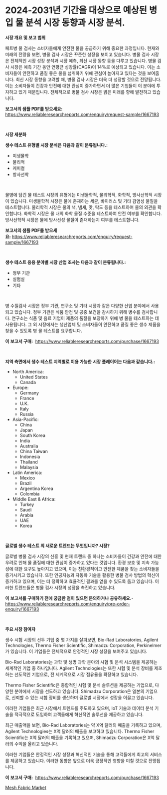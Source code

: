 <p><h1>2024-2031년 기간을 대상으로 예상된 병입 물 분석 시장 동향과 시장 분석.</h1></p><p><strong>시장 개요 및 보고 범위</strong></p>
<p><p>페트병 물 검사는 소비자들에게 안전한 물을 공급하기 위해 중요한 과정입니다. 현재와 미래의 전망을 보면, 병물 검사 시장은 꾸준한 성장을 보이고 있습니다. 병물 검사 시장은 전체적인 시장 성장 분석과 시장 예측, 최신 시장 동향 등을 다루고 있습니다. 병물 검사 시장은 예측 기간 동안 연평균 성장률(CAGR)이 14%로 예상되고 있습니다. 이는 소비자들이 안전하고 품질 좋은 물을 섭취하기 위해 관심이 높아지고 있다는 것을 보여줍니다. 최신 시장 동향을 고려할 때, 병물 검사 시장은 더욱 더 성장할 것으로 전망됩니다. 이는 소비자들이 건강과 안전에 대한 관심이 증가하면서 더 많은 기업들이 이 분야에 투자하고 있기 때문입니다. 전체적으로 병물 검사 시장은 밝은 미래를 향해 발전하고 있습니다.</p></p>
<p><strong>보고서의 샘플 PDF를 받으세요:</strong> <a href="https://www.reliableresearchreports.com/enquiry/request-sample/1667193">https://www.reliableresearchreports.com/enquiry/request-sample/1667193</a></p>
<p>&nbsp;</p>
<p><strong>시장 세분화</strong></p>
<p><strong>생수 테스트 유형별 시장 분석은 다음과 같이 분류됩니다.:</strong></p>
<p><ul><li>미생물학</li><li>물리적</li><li>케미컬</li><li>방사선학</li></ul></p>
<p>&nbsp;</p>
<p><p>물병에 담긴 물 테스트 시장의 유형에는 미생물학적, 물리학적, 화학적, 방사선학적 시장이 있습니다. 미생물학적 시장은 물에 존재하는 세균, 바이러스 및 기타 감염성 물질을 테스트합니다. 물리학적 시장은 물의 색, 냄새, 맛, 탁도 등을 테스트하여 물의 외관을 확인합니다. 화학적 시장은 물 내의 화학 물질 수준을 테스트하여 안전 여부를 확인합니다. 방사선학적 시장은 물에 방사선성 물질이 존재하는지 여부를 테스트합니다.</p></p>
<p><strong>보고서의 샘플 PDF를 받으세요:</strong>&nbsp;<a href="https://www.reliableresearchreports.com/enquiry/request-sample/1667193">https://www.reliableresearchreports.com/enquiry/request-sample/1667193</a></p>
<p>&nbsp;</p>
<p><strong> 생수 테스트 응용 분야별 시장 산업 조사는 다음과 같이 분류됩니다.:</strong></p>
<p><ul><li>정부 기관</li><li>실험실</li><li>기타</li></ul></p>
<p>&nbsp;</p>
<p><p>병 수질검사 시장은 정부 기관, 연구소 및 기타 시장과 같은 다양한 산업 분야에서 사용되고 있습니다. 정부 기관은 식품 안전 및 공중 보건을 감시하기 위해 병수를 검사합니다. 연구소는 식품 및 음료 기업이 제품의 품질을 보장하기 위해 병 물을 테스트하는 데 사용됩니다. 그 외 시장에서는 생산업체 및 소비자들이 안전하고 품질 좋은 생수 제품을 찾을 수 있도록 병 물 테스트를 요구합니다.</p></p>
<p><strong>이 보고서 구매:</strong>&nbsp; <a href="https://www.reliableresearchreports.com/purchase/1667193">https://www.reliableresearchreports.com/purchase/1667193</a></p>
<p>&nbsp;</p>
<p><strong>지역 측면에서 생수 테스트 지역별로 이용 가능한 시장 플레이어는 다음과 같습니다.:</strong></p>
<p><ul>
    <li>
        North America:
        <ul>
            <li>United States</li>
            <li>Canada</li>
        </ul>
    </li>
    <li>
        Europe:
        <ul>
            <li>Germany</li>
            <li>France</li>
            <li>U.K.</li>
            <li>Italy</li>
            <li>Russia</li>
        </ul>
    </li>
    <li>
        Asia-Pacific:
        <ul>
            <li>China</li>
            <li>Japan</li>
            <li>South Korea</li>
            <li>India</li>
            <li>Australia</li>
            <li>China Taiwan</li>
            <li>Indonesia</li>
            <li>Thailand</li>
            <li>Malaysia</li>
        </ul>
    </li>
    <li>
        Latin America:
        <ul>
            <li>Mexico</li>
            <li>Brazil</li>
            <li>Argentina Korea</li>
            <li>Colombia</li>
        </ul>
    </li>
    <li>
        Middle East & Africa:
        <ul>
            <li>Turkey</li>
            <li>Saudi</li>
            <li>Arabia</li>
            <li>UAE</li>
            <li>Korea</li>
        </ul>
    </li>
    </ul></p>
<p>&nbsp;</p>
<p><strong>글로벌 생수 테스트 의 새로운 트렌드는 무엇입니까? 시장?</strong></p>
<p><p>글로벌 병물 검사 시장의 신흥 및 현재 트렌드 중 하나는 소비자들이 건강과 안전에 대한 우려로 인해 물 품질에 대한 관심이 증가하고 있다는 것입니다. 환경 보호 및 지속 가능성에 대한 요구도 높아지고 있으며, 이는 친환경적이고 안전한 제품을 찾는 소비자들을 증가시키고 있습니다. 또한 인공지능과 자동화 기술을 활용한 병물 검사 방법의 혁신이 증가하고 있으며, 이는 더 정확하고 효율적인 결과를 얻을 수 있도록 돕고 있습니다. 이러한 트렌드들은 병물 검사 시장의 성장을 촉진하고 있습니다.</p></p>
<p><strong>이 보고서를 구매하기 전에 궁금한 점이 있으면 문의하거나 공유하세요.</strong>- <a href="https://www.reliableresearchreports.com/enquiry/pre-order-enquiry/1667193">https://www.reliableresearchreports.com/enquiry/pre-order-enquiry/1667193</a></p>
<p>&nbsp;</p>
<p><strong>주요 시장 참여자</strong></p>
<p><p>생수 시험 시장의 선두 기업 중 몇 가지를 살펴보면, Bio-Rad Laboratories, Agilent Technologies, Thermo Fisher Scientific, Shimadzu Corporation, Perkinelmer가 있습니다. 이 기업들은 전체적으로 안정적인 시장 성장을 보여주고 있습니다.</p><p>Bio-Rad Laboratories는 과학 및 생명 과학 분야의 시험 및 분석 시스템을 제공하는 세계적인 기업 중 하나입니다. Agilent Technologies는 또한 시험 및 분석 장비를 제조하는 선도적인 기업으로, 전 세계적으로 시장 점유율을 확장하고 있습니다.</p><p>Thermo Fisher Scientific은 종합적인 시험 및 분석 솔루션을 제공하는 기업으로, 다양한 분야에서 시장을 선도하고 있습니다. Shimadzu Corporation은 일본의 기업으로, 신뢰할 수 있는 시험 장비를 생산하며 글로벌 시장에서 성장을 이끌고 있습니다.</p><p>이러한 기업들은 최근 시장에서 트렌드를 주도하고 있으며, IoT 기술과 데이터 분석 기술을 적극적으로 도입하여 고객들에게 혁신적인 솔루션을 제공하고 있습니다.</p><p>최근 매출액을 보면, Bio-Rad Laboratories는 약 X억 달러의 매출을 기록하고 있으며, Agilent Technologies는 X억 달러의 매출을 보고하고 있습니다. Thermo Fisher Scientific는 X억 달러의 매출을 기록하고 있으며, Shimadzu Corporation은 X억 달러의 수익을 올리고 있습니다.</p><p>이러한 기업들은 안정적인 시장 성장과 혁신적인 기술을 통해 고객들에게 최고의 서비스를 제공하고 있습니다. 이러한 동향은 앞으로 더욱 긍정적인 영향을 미칠 것으로 전망됩니다.</p></p>
<p><strong>이 보고서 구매:</strong>&nbsp;&nbsp;<a href="https://www.reliableresearchreports.com/purchase/1667193">https://www.reliableresearchreports.com/purchase/1667193</a></p>
<p><p><a href="https://cautious-neon-760.notion.site/Mesh-Fabric-Market-A-Comprehensive-Report-of-its-Market-Share-Growth-Trends-2024-2031-9f342e296f1f4033a501c9d46bc98a57">Mesh Fabric Market</a></p></p>
